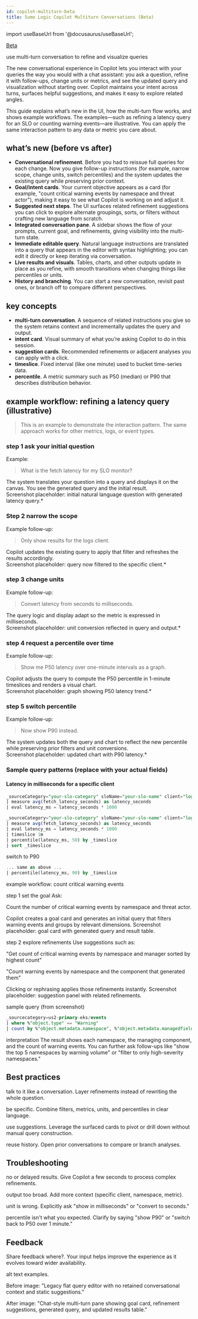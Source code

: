 ```yaml
---
id: copilot-multiturn-beta
title: Sumo Logic Copilot Multiturn Conversations (Beta)
---
```


import useBaseUrl from '@docusaurus/useBaseUrl';

<head>
  <meta name="robots" content="noindex" />
</head>

<p><a href="/docs/beta"><span className="beta">Beta</span></a></p>

use multi-turn conversation to refine and visualize queries

The new conversational experience in Copilot lets you interact with your queries the way you would with a chat assistant: you ask a question, refine it with follow-ups, change units or metrics, and see the updated query and visualization without starting over. Copilot maintains your intent across turns, surfaces helpful suggestions, and makes it easy to explore related angles.

This guide explains what’s new in the UI, how the multi-turn flow works, and shows example workflows. The examples—such as refining a latency query for an SLO or counting warning events—are illustrative. You can apply the same interaction pattern to any data or metric you care about.

## what’s new (before vs after)

* **Conversational refinement**. Before you had to reissue full queries for each change. Now you give follow-up instructions (for example, narrow scope, change units, switch percentiles) and the system updates the existing query while preserving prior context.  
* **Goal/intent cards**. Your current objective appears as a card (for example, "count critical warning events by namespace and threat actor"), making it easy to see what Copilot is working on and adjust it.  
* **Suggested next steps**. The UI surfaces related refinement suggestions you can click to explore alternate groupings, sorts, or filters without crafting new language from scratch.  
* **Integrated conversation pane**. A sidebar shows the flow of your prompts, current goal, and refinements, giving visibility into the multi-turn state.  
* **Immediate editable query**. Natural language instructions are translated into a query that appears in the editor with syntax highlighting; you can edit it directly or keep iterating via conversation.  
* **Live results and visuals**. Tables, charts, and other outputs update in place as you refine, with smooth transitions when changing things like percentiles or units.  
* **History and branching**. You can start a new conversation, revisit past ones, or branch off to compare different perspectives.

<!--Screenshot comparison (before vs after).  
Caption suggestion: "Before: flat query editing with no preserved conversational context. After: chat-style multi-turn pane with goal card, suggestions, generated query, and live results." -->

## key concepts

* **multi-turn conversation**. A sequence of related instructions you give so the system retains context and incrementally updates the query and output.  
* **intent card**. Visual summary of what you’re asking Copilot to do in this session.  
* **suggestion cards**. Recommended refinements or adjacent analyses you can apply with a click.  
* **timeslice**. Fixed interval (like one minute) used to bucket time-series data.  
* **percentile**. A metric summary such as P50 (median) or P90 that describes distribution behavior.

## example workflow: refining a latency query (illustrative)

> This is an example to demonstrate the interaction pattern. The same approach works for other metrics, logs, or event types.

### step 1 ask your initial question

Example:  
> What is the fetch latency for my SLO monitor?

The system translates your question into a query and displays it on the canvas. You see the generated query and the initial result.  
Screenshot placeholder: initial natural language question with generated latency query.*

### Step 2 narrow the scope

Example follow-up:  
> Only show results for the logs client.

Copilot updates the existing query to apply that filter and refreshes the results accordingly.  
Screenshot placeholder: query now filtered to the specific client.*

### step 3 change units

Example follow-up:  
> Convert latency from seconds to milliseconds.

The query logic and display adapt so the metric is expressed in milliseconds.  
Screenshot placeholder: unit conversion reflected in query and output.*

### step 4 request a percentile over time

Example follow-up:  
> Show me P50 latency over one-minute intervals as a graph.

Copilot adjusts the query to compute the P50 percentile in 1-minute timeslices and renders a visual chart.  
Screenshot placeholder: graph showing P50 latency trend.*

### step 5 switch percentile

Example follow-up:  
> Now show P90 instead.

The system updates both the query and chart to reflect the new percentile while preserving prior filters and unit conversions.  
Screenshot placeholder: updated chart with P90 latency.*

### Sample query patterns (replace with your actual fields)

#### Latency in milliseconds for a specific client

```sql
_sourceCategory="your-slo-category" sloName="your-slo-name" client="logs"
| measure avg(fetch_latency_seconds) as latency_seconds
| eval latency_ms = latency_seconds * 1000
```

```sql title="P50 latency over one-minute intervals"
_sourceCategory="your-slo-category" sloName="your-slo-name" client="logs"
| measure avg(fetch_latency_seconds) as latency_seconds
| eval latency_ms = latency_seconds * 1000
| timeslice 1m
| percentile(latency_ms, 50) by _timeslice
| sort _timeslice
```

switch to P90

```sql
... same as above ...
| percentile(latency_ms, 90) by _timeslice
```

example workflow: count critical warning events

step 1 set the goal
Ask:

Count the number of critical warning events by namespace and threat actor.

Copilot creates a goal card and generates an initial query that filters warning events and groups by relevant dimensions.
Screenshot placeholder: goal card with generated query and result table.

step 2 explore refinements
Use suggestions such as:

"Get count of critical warning events by namespace and manager sorted by highest count"

"Count warning events by namespace and the component that generated them"

Clicking or rephrasing applies those refinements instantly.
Screenshot placeholder: suggestion panel with related refinements.

sample query (from screenshot)

```sql
_sourcecategory=us2-primary-eks/events
| where %"object.type" == "Warning"
| count by %"object.metadata.namespace", %"object.metadata.managedfields[0].manager"
```

interpretation
The result shows each namespace, the managing component, and the count of warning events. You can further ask follow-ups like "show the top 5 namespaces by warning volume" or "filter to only high-severity namespaces."

## Best practices
talk to it like a conversation. Layer refinements instead of rewriting the whole question.

be specific. Combine filters, metrics, units, and percentiles in clear language.

use suggestions. Leverage the surfaced cards to pivot or drill down without manual query construction.

reuse history. Open prior conversations to compare or branch analyses.

## Troubleshooting

no or delayed results. Give Copilot a few seconds to process complex refinements.

output too broad. Add more context (specific client, namespace, metric).

unit is wrong. Explicitly ask "show in milliseconds" or "convert to seconds."

percentile isn't what you expected. Clarify by saying "show P90" or "switch back to P50 over 1 minute."

## Feedback

Share feedback where?. Your input helps improve the experience as it evolves toward wider availability.

alt text examples.

Before image: "Legacy flat query editor with no retained conversational context and static suggestions."

After image: "Chat-style multi-turn pane showing goal card, refinement suggestions, generated query, and updated results table."
